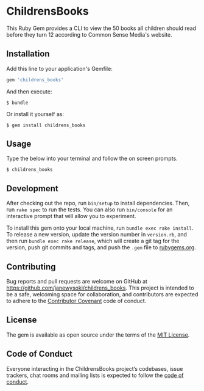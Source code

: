 # ChildrensBooks

This Ruby Gem provides a CLI to view the 50 books all children should read before they turn 12 according to Common Sense Media's website.

## Installation

Add this line to your application's Gemfile:

```ruby
gem 'childrens_books'
```

And then execute:

    $ bundle

Or install it yourself as:

    $ gem install childrens_books

## Usage

Type the below into your terminal and follow the on screen prompts.

    $ childrens_books

## Development

After checking out the repo, run `bin/setup` to install dependencies. Then, run `rake spec` to run the tests. You can also run `bin/console` for an interactive prompt that will allow you to experiment.

To install this gem onto your local machine, run `bundle exec rake install`. To release a new version, update the version number in `version.rb`, and then run `bundle exec rake release`, which will create a git tag for the version, push git commits and tags, and push the `.gem` file to [rubygems.org](https://rubygems.org).

## Contributing

Bug reports and pull requests are welcome on GitHub at https://github.com/janewysoki/childrens_books. This project is intended to be a safe, welcoming space for collaboration, and contributors are expected to adhere to the [Contributor Covenant](http://contributor-covenant.org) code of conduct.

## License

The gem is available as open source under the terms of the [MIT License](https://opensource.org/licenses/MIT).

## Code of Conduct

Everyone interacting in the ChildrensBooks project’s codebases, issue trackers, chat rooms and mailing lists is expected to follow the [code of conduct](https://github.com/janewysoki/childrens_books/blob/master/CODE_OF_CONDUCT.md).
